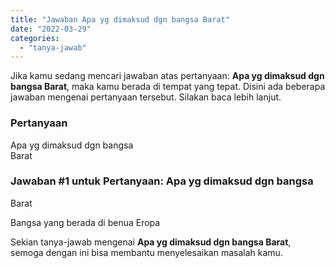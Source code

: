 ```yaml
---
title: "Jawaban Apa yg dimaksud dgn bangsa Barat"
date: "2022-03-29"
categories: 
  - "tanya-jawab"
---
```


Jika kamu sedang mencari jawaban atas pertanyaan: **Apa yg dimaksud dgn bangsa Barat**, maka kamu berada di tempat yang tepat. Disini ada beberapa jawaban mengenai pertanyaan tersebut. Silakan baca lebih lanjut.

### Pertanyaan

Apa yg dimaksud dgn bangsa  
Barat

### Jawaban #1 untuk Pertanyaan: Apa yg dimaksud dgn bangsa  
Barat

Bangsa yang berada di benua Eropa

Sekian tanya-jawab mengenai **Apa yg dimaksud dgn bangsa Barat**, semoga dengan ini bisa membantu menyelesaikan masalah kamu.
